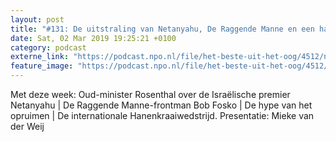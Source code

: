 ```yaml
---
layout: post
title: "#131: De uitstraling van Netanyahu, De Raggende Manne en een haantje-de-voorste"
date: Sat, 02 Mar 2019 19:25:21 +0100
category: podcast
externe_link: "https://podcast.npo.nl/file/het-beste-uit-het-oog/4512/nporadio1_het-beste-uit-het-oog_20190302_131-de-uitstraling-van-netanyahu-de-raggende-manne-en-een-haantje-de-voorste_3IAS2W.mp3"
feature_image: "https://podcast.npo.nl/file/het-beste-uit-het-oog/4512/nporadio1_het-beste-uit-het-oog_20190302_131-de-uitstraling-van-netanyahu-de-raggende-manne-en-een-haantje-de-voorste_3IAS2W.mp3"
---
```


Met deze week: Oud-minister Rosenthal over de Israëlische premier Netanyahu | De Raggende Manne-frontman Bob Fosko | De hype van het opruimen | De internationale Hanenkraaiwedstrijd. Presentatie: Mieke van der Weij
